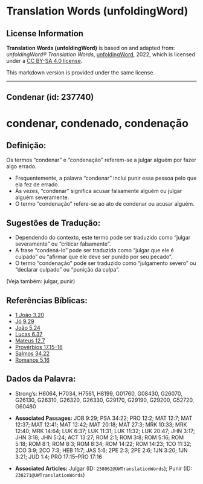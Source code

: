 # Translation Words (unfoldingWord)

## License Information

**Translation Words (unfoldingWord)** is based on and adapted from: _unfoldingWord® Translation Words_, [unfoldingWord](https://unfoldingword.org/utw), 2022, which is licensed under a [CC BY-SA 4.0 license](https://creativecommons.org/licenses/by-sa/4.0/legalcode.en).

This markdown version is provided under the same license.



--------------------------------

## Condenar (id: 237740)

condenar, condenado, condenação
===============================

Definição:
----------

Os termos “condenar” e “condenação” referem\-se a julgar alguém por fazer algo errado.

* Frequentemente, a palavra “condenar” inclui punir essa pessoa pelo que ela fez de errado.
* Às vezes, “condenar” significa acusar falsamente alguém ou julgar alguém severamente.
* O termo “condenação” refere\-se ao ato de condenar ou acusar alguém.

Sugestões de Tradução:
----------------------

* Dependendo do contexto, este termo pode ser traduzido como “julgar severamente” ou “criticar falsamente”.
* A frase “condená\-lo” pode ser traduzida como “julgar que ele é culpado” ou “afirmar que ele deve ser punido por seu pecado”.
* O termo “condenação” pode ser traduzido como “julgamento severo” ou “declarar culpado” ou “punição da culpa”.

(Veja também: julgar, punir)

Referências Bíblicas:
---------------------

* [1 João 3\.20](https://ref.ly/1John3:20)
* [Jó 9\.29](https://ref.ly/Job9:29)
* [João 5\.24](https://ref.ly/John5:24)
* [Lucas 6\.37](https://ref.ly/Luke6:37)
* [Mateus 12\.7](https://ref.ly/Matt12:7)
* [Provérbios 17\.15–16](https://ref.ly/Prov17:15-Prov17:16)
* [Salmos 34\.22](https://ref.ly/Ps34:22)
* [Romanos 5\.16](https://ref.ly/Rom5:16)

Dados da Palavra:
-----------------

* Strong’s: H6064, H7034, H7561, H8199, G01760, G08430, G26070, G26130, G26310, G26320, G26330, G29170, G29190, G29200, G52720, G60480

* **Associated Passages:** JOB 9:29; PSA 34:22; PRO 12:2; MAT 12:7; MAT 12:37; MAT 12:41; MAT 12:42; MAT 20:18; MAT 27:3; MRK 10:33; MRK 12:40; MRK 14:64; LUK 6:37; LUK 11:31; LUK 11:32; LUK 20:47; JHN 3:17; JHN 3:18; JHN 5:24; ACT 13:27; ROM 2:1; ROM 3:8; ROM 5:16; ROM 5:18; ROM 8:1; ROM 8:3; ROM 8:34; ROM 14:22; ROM 14:23; 1CO 11:32; 2CO 3:9; 2CO 7:3; HEB 11:7; JAS 5:6; 2PE 2:3; 2PE 2:6; 1JN 3:20; 1JN 3:21; JUD 1:4; PRO 17:15–PRO 17:16
* **Associated Articles:** Julgar (ID: `238062@UWTranslationWords`); Punir (ID: `238271@UWTranslationWords`)

